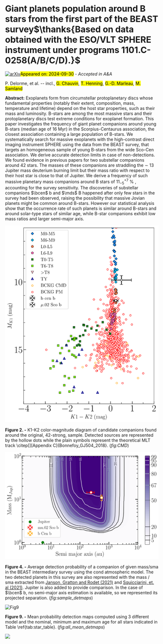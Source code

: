 <div class="macros" style="visibility:hidden;">
$\newcommand{\ensuremath}{}$
$\newcommand{\xspace}{}$
$\newcommand{\object}[1]{\texttt{#1}}$
$\newcommand{\farcs}{{.}''}$
$\newcommand{\farcm}{{.}'}$
$\newcommand{\arcsec}{''}$
$\newcommand{\arcmin}{'}$
$\newcommand{\ion}[2]{#1#2}$
$\newcommand{\textsc}[1]{\textrm{#1}}$
$\newcommand{\hl}[1]{\textrm{#1}}$
$\newcommand{\footnote}[1]{}$
$\newcommand{\eg}{{\it e.g.}, }$
$\newcommand{\ie}{{\it i.e.}, }$
$\newcommand{\ms}{m s^{\rm -1}}$
$\newcommand{\kms}{\ensuremath{\mathrm{km} \mathrm{s}^{-1}}}$
$\newcommand{\mearth}{M_{\rm Earth}}$
$\newcommand{\vsini}{v\sin{i}}$
$\newcommand{\elodie}{E{\small LODIE}}$
$\newcommand{\sophie}{S{\small OPHIE}}$
$\newcommand{\harps}{H{\small ARPS}}$
$\newcommand{\thetacyg}{\theta Cygni}$
$\newcommand{\bp}{\beta Pictoris }$
$\newcommand{\bpic}{\beta Pictoris }$
$\newcommand{\mds}{\mu ^2~Sco }$
$\newcommand{\bcen}{b Centauri }$
$\newcommand$
$\newcommand$
$\newcommand{◦ee}{^{\circ}}$
$\newcommand{\arraystretch}{1.5}$
$\newcommand{\DvtwoD}{\ensuremath{v_{\mathrm{2D}}}\xspace}$
$\newcommand{\DvthreeD}{\ensuremath{v_{\mathrm{3D}}}\xspace}$
$\newcommand{\pcapt}{\ensuremath{p_{\mathrm{capt}}\xspace}}$
$\newcommand{\rmin}{\ensuremath{r_{\mathrm{min}}\xspace}}$</div>



<div id="title">

# Giant planets population around B stars from the first part of the BEAST survey$\thanks{Based on data obtained with the ESO/VLT SPHERE instrument under programs 1101.C-0258(A/B/C/D).}$

</div>
<div id="comments">

[![arXiv](https://img.shields.io/badge/arXiv-2409.18793-b31b1b.svg)](https://arxiv.org/abs/2409.18793)<mark>Appeared on: 2024-09-30</mark> -  _Accepted in A&A_

</div>
<div id="authors">

P. Delorme, et al. -- incl., <mark>G. Chauvin</mark>, <mark>T. Henning</mark>, <mark>G.-D. Marleau</mark>, <mark>M. Samland</mark>

</div>
<div id="abstract">

**Abstract:** Exoplanets form from circumstellar protoplanetary discs whose fundamental properties (notably their extent, composition, mass, temperature and lifetime) depend on the host star properties, such as their mass and luminosity. B-stars are among the most massive stars and their protoplanetary discs test extreme conditions for exoplanet formation. This paper investigates the frequency of giant planet companions around young B-stars (median age of 16 Myr) in the Scorpius-Centaurus association, the closest association containing a large population of B-stars. We systematically search for massive exoplanets with the high-contrast direct imaging instrument SPHERE using the data from the BEAST survey, that targets an homogeneous sample of young B-stars from the wide Sco-Cen association. We derive accurate detection limits in case of non-detections. We found evidence in previous papers for two substellar companions around 42 stars. The masses of these companions are straddling the $\sim$ 13 Jupiter mass deuterium burning limit but their mass ratio with respect to their host star is close to that of Jupiter. We derive a frequency of such massive planetary mass companions around B stars of $11_{-5}^{+7}$ \% , accounting for the survey sensitivity. The discoveries of substellar companions $\bcen$ b and $\mds$ B happened after only few stars in the survey had been observed, raising the possibility that massive Jovian planets might be common around B-stars. However our statistical analysis show that the occurrence rate of such planets is similar around B-stars and around solar-type stars of similar age, while B-star companions exhibit low mass ratios and larger semi-major axis.

</div>

<div id="div_fig1">

<img src="tmp_2409.18793/./figs/CMD_BEAST_BCKG_K12.png" alt="Fig2" width="100%"/>

**Figure 2. -** K1-K2 color-magnitude diagram of candidate companions found around the original, 42-strong, sample. Detected sources are represented by the hollow dots while the plain symbols represent the theoretical MLT track \citep[][Appendix C]{Bonnefoy_GJ504_2018}. (*fig:CMD*)

</div>
<div id="div_fig2">

<img src="tmp_2409.18793/./figs/mean_ames_cond_detmaps.png" alt="Fig4" width="100%"/>

**Figure 4. -** Average detection probability of a companion of given mass/sma in the BEAST intermediary survey using the cond atmospheric model. The two detected planets in this survey are also represented with the mass / sma extracted from [Janson, Gratton and Rodet (2021)]() and [Squicciarini, et. al (2021)](). Jupiter is also added to provide comparison. In the case of $\bcen$ b, no semi-major axis estimation is available, so we represented its projected separation. (*fig:sample_detmaps*)

</div>
<div id="div_fig3">

<img src="tmp_2409.18793/./figs/all_mean_detmaps.png" alt="Fig9" width="100%"/>

**Figure 9. -** Mean probability detection maps computed using 3 different model and the nominal, minimum and maximum age for all stars indicated in Table \ref{tab:star_table}. (*fig:all_mean_detmaps*)

</div><div id="qrcode"><img src=https://api.qrserver.com/v1/create-qr-code/?size=100x100&data="https://arxiv.org/abs/2409.18793"></div>